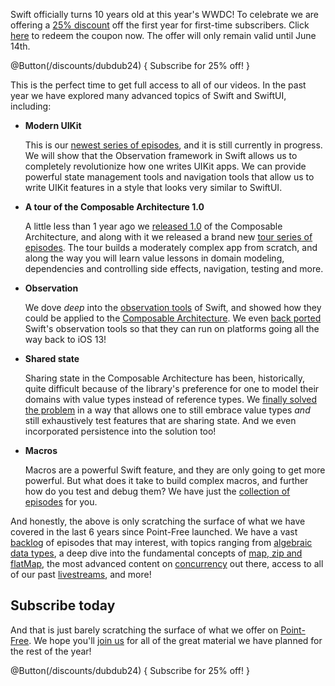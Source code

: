 Swift officially turns 10 years old at this year's WWDC! To celebrate we are offering a 
[25% discount](/discounts/dubdub24) off the first year for first-time subscribers. Click
[here](/discounts/dubdub24) to redeem the coupon now. The offer will only remain valid until June 
14th.

@Button(/discounts/dubdub24) {
  Subscribe for 25% off!
}

This is the perfect time to get full access to all of our videos. In the past year we have explored 
many advanced topics of Swift and SwiftUI, including:

* **Modern UIKit**

  This is our [newest series of episodes][modern-uikit-collection], and it is still currently in 
  progress. We will show that the Observation framework in Swift allows us to completely 
  revolutionize how one writes UIKit apps. We can provide powerful state management tools and 
  navigation tools that allow us to write UIKit features in a style that looks very similar to 
  SwiftUI.  

* **A tour of the Composable Architecture 1.0**

  A little less than 1 year ago we [released 1.0][tca-1.0-blog] of the Composable Architecture,
  and along with it we released a brand new [tour series of episodes][tour-tca-1.0]. The tour builds
  a moderately complex app from scratch, and along the way you will learn value lessons in domain
  modeling, dependencies and controlling side effects, navigation, testing and more.

* **Observation**

  We dove _deep_ into the [observation tools][observation-collection] of Swift, and showed how they 
  could be applied to the [Composable Architecture][observation-tca-collection]. We even 
  [back ported][perception-blog] Swift's observation tools so that they can run on platforms going
  all the way back to iOS 13!
  
* **Shared state**

  Sharing state in the Composable Architecture has been, historically, quite difficult because of
  the library's preference for one to model their domains with value types instead of reference
  types. We [finally solved the problem][sharing-state-collection] in a way that allows one to
  still embrace value types _and_ still exhaustively test features that are sharing state. And
  we even incorporated persistence into the solution too!
  
* **Macros**

  Macros are a powerful Swift feature, and they are only going to get more powerful. But what
  does it take to build complex macros, and further how do you test and debug them? We have 
  just the [collection of episodes][macros-collection] for you.

And honestly, the above is only scratching the surface of what we have covered in the last 6 years 
since Point-Free launched. We have a vast [backlog][collections] of episodes that may interest,
with topics ranging from [algebraic data types][adt-collection], a deep dive into the fundamental
concepts of [map, zip and flatMap][map-zip-flatmap], the most advanced content on 
[concurrency][concurrency-collection] out there, access to all of our past 
[livestreams][livestreams], and more!

[concurrency-collection]: /collections/concurrency
[livestreams]: /collections/livestreams
[map-zip-flatmap]: /collections/map-zip-flat-map
[adt-collection]: /collections/algebraic-data-types
[collections]: /collections
[tca-1.0-blog]: /blog/posts/112-composable-architecture-1-0
[modern-uikit-collection]: /collections/uikit
[sharing-state-collection]: /collections/composable-architecture/sharing-and-persisting-state
[observation-tca-collection]: /collections/composable-architecture/observable-architecture
[observation-collection]: /collections/swiftui/observation
[perception-blog]: /blog/posts/129-perception-a-back-port-of-observable
[tour-tca-1.0]: /collections/composable-architecture/composable-architecture-1-0
[macros-collection]: /collections/macros

<!--
## Livestream

We are also excited to announce that we will be holding a WWDC retrospective livestream. Tune in
on TODO at 9am PST / 4pm GMT to hear our thoughts on all of the WWDC announcements, ask us your
questions, and we will also have a very special announcement to make. Trust us… you do not want to
miss it!
-->

## Subscribe today

And that is just barely scratching the surface of what we offer on [Point-Free](/). We hope you'll 
[join us](/discounts/wwdc-2023) for all of the great material we have planned for the rest of the 
year!

@Button(/discounts/dubdub24) {
  Subscribe for 25% off!
}
